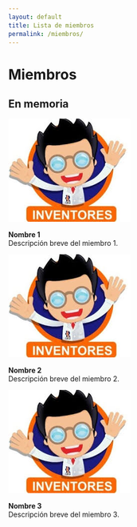 ```yaml
---
layout: default
title: Lista de miembros
permalink: /miembros/
---
```


# Miembros

<h2>En memoria</h2>

<div class="carousel-container">
  <div class="carousel">
    <div class="member-card">
      <img src="/assets/miembros/logo.jpg" alt="Miembro 1">
      <p><strong>Nombre 1</strong><br>Descripción breve del miembro 1.</p>
    </div>
    <div class="member-card">
      <img src="/assets/miembros/logo.jpg" alt="Miembro 2">
      <p><strong>Nombre 2</strong><br>Descripción breve del miembro 2.</p>
    </div>
    <div class="member-card">
      <img src="/assets/miembros/logo.jpg" alt="Miembro 3">
      <p><strong>Nombre 3</strong><br>Descripción breve del miembro 3.</p>
    </div>
    <!-- Agrega más miembros aquí -->
  </div>
</div>
